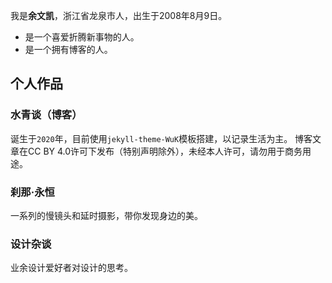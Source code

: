我是**余文凯**，浙江省龙泉市人，出生于2008年8月9日。
 - 是一个喜爱折腾新事物的人。
 - 是一个拥有博客的人。
<!-- .slide vertical=true -->
## 个人作品
<!-- .slide vertical=true -->
### 水青谈（博客）
诞生于`2020`年，目前使用`jekyll-theme-WuK`模板搭建，以记录生活为主。
博客文章在CC BY 4.0许可下发布（特别声明除外），未经本人许可，请勿用于商务用途。
<!-- .slide vertical=true -->
### 刹那·永恒
一系列的慢镜头和延时摄影，带你发现身边的美。
<!-- .slide vertical=true -->
### 设计杂谈
业余设计爱好者对设计的思考。
